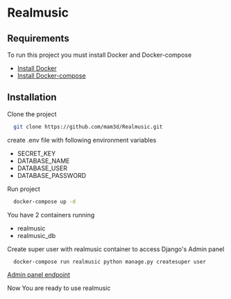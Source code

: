 # Realmusic

## Requirements

To run this project you must install Docker and Docker-compose
- [Install Docker](https://docs.docker.com/engine/install/)
- [Install Docker-compose](https://docs.docker.com/compose/install/)

## Installation
Clone the project
```sh
  git clone https://github.com/mam3d/Realmusic.git
```
create .env file with following environment variables
- SECRET_KEY
- DATABASE_NAME
- DATABASE_USER
- DATABASE_PASSWORD

Run project
```sh
  docker-compose up -d
```
You have 2 containers running
- realmusic
- realmusic_db

Create super user with realmusic container to access Django's Admin panel
```sh
  docker-compose run realmusic python manage.py createsuper user
```
[Admin panel endpoint](http://127.0.0.1:8000/admin)

Now You are ready to use realmusic
